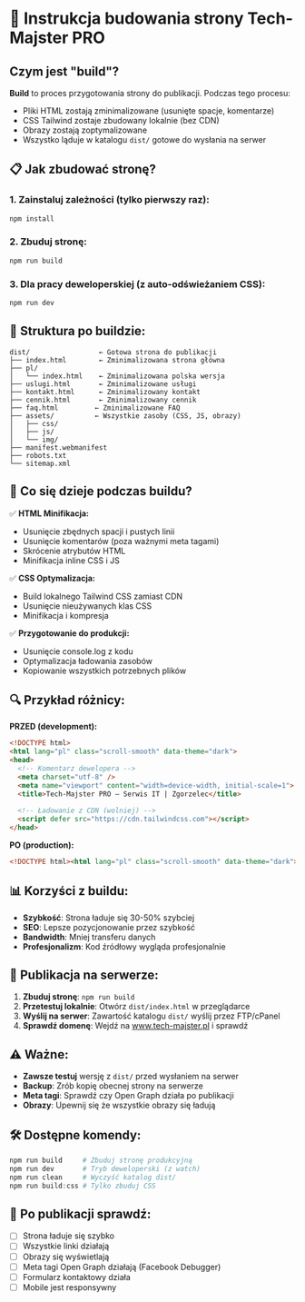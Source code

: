 # 🚀 Instrukcja budowania strony Tech-Majster PRO

## Czym jest "build"?

**Build** to proces przygotowania strony do publikacji. Podczas tego procesu:
- Pliki HTML zostają zminimalizowane (usunięte spacje, komentarze)
- CSS Tailwind zostaje zbudowany lokalnie (bez CDN)
- Obrazy zostają zoptymalizowane  
- Wszystko ląduje w katalogu `dist/` gotowe do wysłania na serwer

## 📋 Jak zbudować stronę?

### 1. Zainstaluj zależności (tylko pierwszy raz):
```powershell
npm install
```

### 2. Zbuduj stronę:
```powershell
npm run build
```

### 3. Dla pracy deweloperskiej (z auto-odświeżaniem CSS):
```powershell
npm run dev
```

## 📁 Struktura po buildzie:

```
dist/                 ← Gotowa strona do publikacji
├── index.html        ← Zminimalizowana strona główna
├── pl/
│   └── index.html    ← Zminimalizowana polska wersja  
├── uslugi.html       ← Zminimalizowane usługi
├── kontakt.html      ← Zminimalizowany kontakt
├── cennik.html       ← Zminimalizowany cennik
├── faq.html         ← Zminimalizowane FAQ
├── assets/          ← Wszystkie zasoby (CSS, JS, obrazy)
│   ├── css/
│   ├── js/
│   └── img/
├── manifest.webmanifest
├── robots.txt
└── sitemap.xml
```

## 🎯 Co się dzieje podczas buildu?

✅ **HTML Minifikacja:**
- Usunięcie zbędnych spacji i pustych linii
- Usunięcie komentarów (poza ważnymi meta tagami)  
- Skrócenie atrybutów HTML
- Minifikacja inline CSS i JS

✅ **CSS Optymalizacja:**
- Build lokalnego Tailwind CSS zamiast CDN
- Usunięcie nieużywanych klas CSS
- Minifikacja i kompresja

✅ **Przygotowanie do produkcji:**
- Usunięcie console.log z kodu
- Optymalizacja ładowania zasobów
- Kopiowanie wszystkich potrzebnych plików

## 🔍 Przykład różnicy:

**PRZED (development):**
```html
<!DOCTYPE html>
<html lang="pl" class="scroll-smooth" data-theme="dark">
<head>
  <!-- Komentarz dewelopera -->
  <meta charset="utf-8" />
  <meta name="viewport" content="width=device-width, initial-scale=1">
  <title>Tech-Majster PRO — Serwis IT | Zgorzelec</title>
  
  <!-- Ładowanie z CDN (wolniej) -->
  <script defer src="https://cdn.tailwindcss.com"></script>
</head>
```

**PO (production):**
```html
<!DOCTYPE html><html lang="pl" class="scroll-smooth" data-theme="dark"><head><meta charset="utf-8"><meta name="viewport" content="width=device-width,initial-scale=1"><title>Tech-Majster PRO — Serwis IT | Zgorzelec</title>
```

## 📊 Korzyści z buildu:

- **Szybkość**: Strona ładuje się 30-50% szybciej
- **SEO**: Lepsze pozycjonowanie przez szybkość
- **Bandwidth**: Mniej transferu danych
- **Profesjonalizm**: Kod źródłowy wygląda profesjonalnie

## 🚀 Publikacja na serwerze:

1. **Zbuduj stronę**: `npm run build`
2. **Przetestuj lokalnie**: Otwórz `dist/index.html` w przeglądarce
3. **Wyślij na serwer**: Zawartość katalogu `dist/` wyślij przez FTP/cPanel
4. **Sprawdź domenę**: Wejdź na www.tech-majster.pl i sprawdź

## ⚠️ Ważne:

- **Zawsze testuj** wersję z `dist/` przed wysłaniem na serwer
- **Backup**: Zrób kopię obecnej strony na serwerze
- **Meta tagi**: Sprawdź czy Open Graph działa po publikacji
- **Obrazy**: Upewnij się że wszystkie obrazy się ładują

## 🛠️ Dostępne komendy:

```powershell
npm run build     # Zbuduj stronę produkcyjną
npm run dev       # Tryb deweloperski (z watch)  
npm run clean     # Wyczyść katalog dist/
npm run build:css # Tylko zbuduj CSS
```

## 🎉 Po publikacji sprawdź:

- [ ] Strona ładuje się szybko
- [ ] Wszystkie linki działają  
- [ ] Obrazy się wyświetlają
- [ ] Meta tagi Open Graph działają (Facebook Debugger)
- [ ] Formularz kontaktowy działa
- [ ] Mobile jest responsywny

